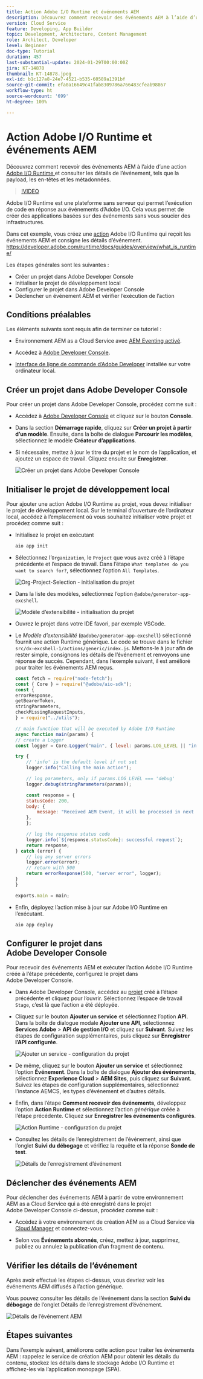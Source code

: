 ```yaml
---
title: Action Adobe I/O Runtime et événements AEM
description: Découvrez comment recevoir des événements AEM à l’aide d’une action Adobe I/O Runtime et consulter les détails de l’événement tels que la payload, les en-têtes et les métadonnées.
version: Cloud Service
feature: Developing, App Builder
topic: Development, Architecture, Content Management
role: Architect, Developer
level: Beginner
doc-type: Tutorial
duration: 457
last-substantial-update: 2024-01-29T00:00:00Z
jira: KT-14878
thumbnail: KT-14878.jpeg
exl-id: b1c127a8-24e7-4521-b535-60589a1391bf
source-git-commit: efa0a16649c41fab8309786a766483cfeab98867
workflow-type: ht
source-wordcount: '699'
ht-degree: 100%

---
```


# Action Adobe I/O Runtime et événements AEM

Découvrez comment recevoir des événements AEM à l’aide d’une action [Adobe I/O Runtime ](https://developer.adobe.com/runtime/docs/guides/overview/what_is_runtime/) et consulter les détails de l’événement, tels que la payload, les en-têtes et les métadonnées.

>[!VIDEO](https://video.tv.adobe.com/v/3427053?quality=12&learn=on)

Adobe I/O Runtime est une plateforme sans serveur qui permet l’exécution de code en réponse aux événements d’Adobe I/O. Cela vous permet de créer des applications basées sur des événements sans vous soucier des infrastructures.

Dans cet exemple, vous créez une [action](https://developer.adobe.com/runtime/docs/guides/using/creating_actions/) Adobe I/O Runtime qui reçoit les événements AEM et consigne les détails d’événement.
https://developer.adobe.com/runtime/docs/guides/overview/what_is_runtime/

Les étapes générales sont les suivantes :

- Créer un projet dans Adobe Developer Console
- Initialiser le projet de développement local
- Configurer le projet dans Adobe Developer Console
- Déclencher un événement AEM et vérifier l’exécution de l’action

## Conditions préalables

Les éléments suivants sont requis afin de terminer ce tutoriel :

- Environnement AEM as a Cloud Service avec [AEM Eventing activé](https://developer.adobe.com/experience-cloud/experience-manager-apis/guides/events/#enable-aem-events-on-your-aem-cloud-service-environment).

- Accédez à [Adobe Developer Console](https://developer.adobe.com/developer-console/docs/guides/getting-started/).

- [Interface de ligne de commande d’Adobe Developer](https://developer.adobe.com/runtime/docs/guides/tools/cli_install/) installée sur votre ordinateur local.

## Créer un projet dans Adobe Developer Console

Pour créer un projet dans Adobe Developer Console, procédez comme suit :

- Accédez à [Adobe Developer Console](https://developer.adobe.com/) et cliquez sur le bouton **Console**.

- Dans la section **Démarrage rapide**, cliquez sur **Créer un projet à partir d’un modèle**. Ensuite, dans la boîte de dialogue **Parcourir les modèles**, sélectionnez le modèle **Créateur d’applications**.

- Si nécessaire, mettez à jour le titre du projet et le nom de l’application, et ajoutez un espace de travail. Cliquez ensuite sur **Enregistrer**.

  ![Créer un projet dans Adobe Developer Console](../assets/examples/runtime-action/create-project.png)


## Initialiser le projet de développement local

Pour ajouter une action Adobe I/O Runtime au projet, vous devez initialiser le projet de développement local. Sur le terminal d’ouverture de l’ordinateur local, accédez à l’emplacement où vous souhaitez initialiser votre projet et procédez comme suit :

- Initialisez le projet en exécutant

  ```bash
  aio app init
  ```

- Sélectionnez l’`Organization`, le `Project` que vous avez créé à l’étape précédente et l’espace de travail. Dans l’étape `What templates do you want to search for?`, sélectionnez l’option `All Templates`.

  ![Org-Project-Selection - initialisation du projet](../assets/examples/runtime-action/all-templates.png)

- Dans la liste des modèles, sélectionnez l’option `@adobe/generator-app-excshell`.

  ![Modèle d’extensibilité - initialisation du projet](../assets/examples/runtime-action/extensibility-template.png)

- Ouvrez le projet dans votre IDE favori, par exemple VSCode.

- Le _Modèle d’extensibilité_ (`@adobe/generator-app-excshell`) sélectionné fournit une action Runtime générique. Le code se trouve dans le fichier `src/dx-excshell-1/actions/generic/index.js`. Mettons-le à jour afin de rester simple, consignons les détails de l’événement et renvoyons une réponse de succès. Cependant, dans l’exemple suivant, il est amélioré pour traiter les événements AEM reçus.

  ```javascript
  const fetch = require("node-fetch");
  const { Core } = require("@adobe/aio-sdk");
  const {
  errorResponse,
  getBearerToken,
  stringParameters,
  checkMissingRequestInputs,
  } = require("../utils");
  
  // main function that will be executed by Adobe I/O Runtime
  async function main(params) {
  // create a Logger
  const logger = Core.Logger("main", { level: params.LOG_LEVEL || "info" });
  
  try {
      // 'info' is the default level if not set
      logger.info("Calling the main action");
  
      // log parameters, only if params.LOG_LEVEL === 'debug'
      logger.debug(stringParameters(params));
  
      const response = {
      statusCode: 200,
      body: {
          message: "Received AEM Event, it will be processed in next example",
      },
      };
  
      // log the response status code
      logger.info(`${response.statusCode}: successful request`);
      return response;
  } catch (error) {
      // log any server errors
      logger.error(error);
      // return with 500
      return errorResponse(500, "server error", logger);
  }
  }
  
  exports.main = main;
  ```

- Enfin, déployez l’action mise à jour sur Adobe I/O Runtime en l’exécutant.

  ```bash
  aio app deploy
  ```

## Configurer le projet dans Adobe Developer Console

Pour recevoir des événements AEM et exécuter l’action Adobe I/O Runtime créée à l’étape précédente, configurez le projet dans Adobe Developer Console.

- Dans Adobe Developer Console, accédez au [projet](https://developer.adobe.com/console/projects) créé à l’étape précédente et cliquez pour l’ouvrir. Sélectionnez l’espace de travail `Stage`, c’est là que l’action a été déployée.

- Cliquez sur le bouton **Ajouter un service** et sélectionnez l’option **API**. Dans la boîte de dialogue modale **Ajouter une API**, sélectionnez **Services Adobe** > **API de gestion I/O** et cliquez sur **Suivant**. Suivez les étapes de configuration supplémentaires, puis cliquez sur **Enregistrer l’API configurée**.

  ![Ajouter un service - configuration du projet](../assets/examples/runtime-action/add-io-management-api.png)

- De même, cliquez sur le bouton **Ajouter un service** et sélectionnez l’option **Événement**. Dans la boîte de dialogue **Ajouter des événements**, sélectionnez **Experience Cloud** > **AEM Sites**, puis cliquez sur **Suivant**. Suivez les étapes de configuration supplémentaires, sélectionnez l’instance AEMCS, les types d’événement et d’autres détails.

- Enfin, dans l’étape **Comment recevoir des événements**, développez l’option **Action Runtime** et sélectionnez l’action _générique_ créée à l’étape précédente. Cliquez sur **Enregistrer les événements configurés**.

  ![Action Runtime - configuration du projet](../assets/examples/runtime-action/select-runtime-action.png)

- Consultez les détails de l’enregistrement de l’événement, ainsi que l’onglet **Suivi du débogage** et vérifiez la requête et la réponse **Sonde de test**.

  ![Détails de l’enregistrement d’événement](../assets/examples/runtime-action/debug-tracing-challenge-probe.png)


## Déclencher des événements AEM

Pour déclencher des événements AEM à partir de votre environnement AEM as a Cloud Service qui a été enregistré dans le projet Adobe Developer Console ci-dessus, procédez comme suit :

- Accédez à votre environnement de création AEM as a Cloud Service via [Cloud Manager](https://my.cloudmanager.adobe.com/) et connectez-vous.

- Selon vos **Événements abonnés**, créez, mettez à jour, supprimez, publiez ou annulez la publication d’un fragment de contenu.

## Vérifier les détails de l’événement

Après avoir effectué les étapes ci-dessus, vous devriez voir les événements AEM diffusés à l’action générique.

Vous pouvez consulter les détails de l’événement dans la section **Suivi du débogage** de l’onglet Détails de l’enregistrement d’événement.

![Détails de l’événement AEM](../assets/examples/runtime-action/aem-event-details.png)


## Étapes suivantes

Dans l’exemple suivant, améliorons cette action pour traiter les événements AEM : rappelez le service de création AEM pour obtenir les détails du contenu, stockez les détails dans le stockage Adobe I/O Runtime et affichez-les via l’application monopage (SPA).
